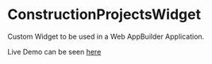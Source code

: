 # ConstructionProjectsWidget

Custom Widget to be used in a Web AppBuilder Application. 

Live Demo can be seen [here](https://gistest3.dot.ny.gov/ConstructionProjects)
